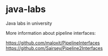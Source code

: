 # java-labs
Java labs in university

More information about pipeline interfaces:

https://github.com/maloxit/PipelineInterfaces
https://github.com/Sairsey/Pipeline2Interfaces
